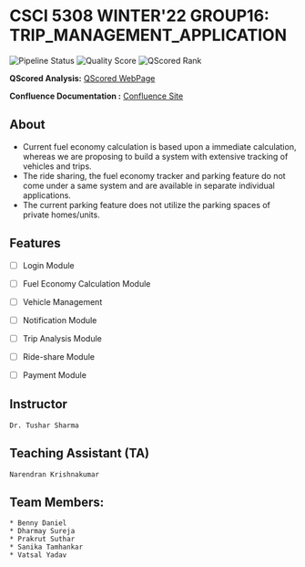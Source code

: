 # **CSCI 5308 WINTER'22 GROUP16: TRIP_MANAGEMENT_APPLICATION**

![Pipeline Status](https://git.cs.dal.ca/courses/2022-winter/csci-5308/group16/badges/main/pipeline.svg) ![Quality Score](https://qscored.com/badge/f93c624b8f299bfbe2da741eab99399930bbe887d4bd2bfe0eba2bc2c94cb38d/score/) ![QScored Rank](https://qscored.com/badge/f93c624b8f299bfbe2da741eab99399930bbe887d4bd2bfe0eba2bc2c94cb38d/rank/)

**QScored Analysis:** [QScored WebPage](https://qscored.com/summary/16c7e2d9-1007-4e2a-92f1-f3be129d02f3/114/)

**Confluence Documentation :** [Confluence Site](https://csci5308-group16.atlassian.net/wiki/spaces/C5W2G1/pages)



## About
- Current fuel economy calculation is based upon a immediate calculation, whereas we are proposing to build a system with extensive tracking of vehicles and trips.
- The ride sharing, the fuel economy tracker and parking feature do not come under a same system and are available in separate individual applications.
- The current parking feature does not utilize the parking spaces of private homes/units.

## Features
- [ ] Login Module
- [ ] Fuel Economy Calculation Module
- [ ] Vehicle Management
- [ ] Notification Module
- [ ] Trip Analysis Module
- [ ] Ride-share Module
- [ ] Payment Module


## Instructor
``` Dr. Tushar Sharma ```

## Teaching Assistant (TA)
``` Narendran Krishnakumar ```

## Team Members:
```
* Benny Daniel
* Dharmay Sureja
* Prakrut Suthar
* Sanika Tamhankar
* Vatsal Yadav
```

